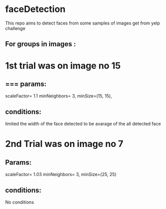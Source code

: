 # faceDetection
This repo aims to detect faces from some samples of images get from yelp challenge 

For groups in images :
-------------------------
# 1st trial was on image no 15 
===
params: 
-------
scaleFactor= 1.1
minNeighbors= 3,
minSize=(15, 15),

conditions:
-----------
limited the width of the face detected to be avarage of the all detected face

# 2nd Trial was on image no 7
Params:
-------
scaleFactor= 1.03
minNeighbors= 3,
minSize=(25, 25)

conditions:
-----------
No conditions


